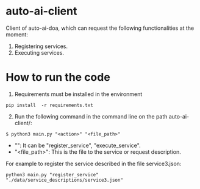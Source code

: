 # auto-ai-client
Client of auto-ai-doa, which can request the following functionalities at the moment:

1. Registering services.
2. Executing services.

# How to run the code

1. Requirements must be installed in the environment
```
pip install  -r requirements.txt
```

2. Run the following command in the command line on the path auto-ai-client/: 

```
$ python3 main.py "<action>" "<file_path>"
```

* "<action>": It can be "register_service", "execute_service".
* "<file_path>": This is the file to the service or request description.

For example to register the service described in the file service3.json:

```
python3 main.py "register_service" "./data/service_descriptions/service3.json"
```